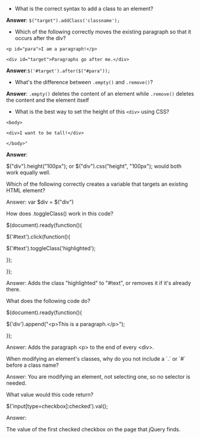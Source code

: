 * What is the correct syntax to add a class to an element?

**Answer**: `$("target").addClass('classname');`

* Which of the following correctly moves the existing paragraph so that it occurs after the div?

`<p id="para">I am a paragraph!</p>`

`<div id="target">Paragraphs go after me.</div>`

**Answer**:`$('#target').after($("#para"));`

* What's the difference between `.empty()` and `.remove()`?

**Answer**: `.empty()` deletes the content of an element while `.remove()` deletes the content and the element itself

* What is the best way to set the height of this `<div>` using CSS?

`<body>`

`<div>I want to be tall!</div>`

`</body>"`

**Answer**:

$\("div"\).height\("100px"\); or $\("div"\).css\("height", "100px"\); would both work equally well.

Which of the following correctly creates a variable that targets an existing HTML element?

Answer: var $div = $\("div"\)

How does .toggleClass\(\) work in this code?

$\(document\).ready\(function\(\){

$\('\#text'\).click\(function\(\){

$\('\#text'\).toggleClass\('highlighted'\);

}\);

}\);

Answer: Adds the class "highlighted" to "\#text", or removes it if it's already there.

What does the following code do?

$\(document\).ready\(function\(\){

$\('div'\).append\("&lt;p&gt;This is a paragraph.&lt;\/p&gt;"\);

}\);

Answer: Adds the paragraph &lt;p&gt; to the end of every &lt;div&gt;.

When modifying an element's classes, why do you not include a \`.\` or \`\#\` before a class name?

Answer: You are modifying an element, not selecting one, so no selector is needed.

What value would this code return?

$\('input\[type=checkbox\]:checked'\).val\(\);

Answer:

The value of the first checked checkbox on the page that jQuery finds.

